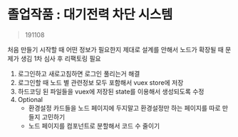 # 졸업작품 : 대기전력 차단 시스템

> 191108

처음 만들기 시작할 때 어떤 정보가 필요한지 제대로 설계를 안해서 노드가 확장될 때 문제가 생김 1차 심사 후 리팩토링 필요
1. 로그인하고 새로고침하면 로그인 풀리는거 해결
2. 로그인할 때 노드 별 관련정보 모두 포함해서 vuex store에 저장
3. 하드코딩 된 파일들을 vuex에 저장된 state를 이용해서 생성되도록 수정
4. Optional
    * 환경설정 카드들을 노드 페이지에 두지말고 환경설정만 하는 페이지를 따로 만들지 고민하기
    * 노드 페이지를 컴포넌트로 분할해서 코드 수 줄이기




